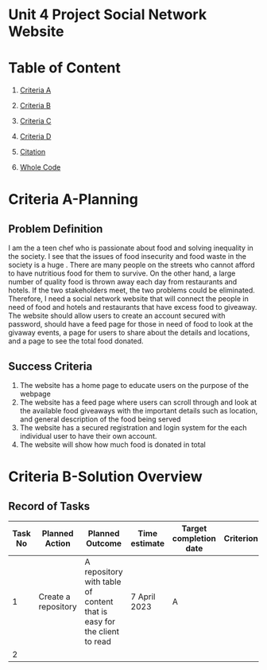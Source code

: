 # Unit 4 Project Social Network Website

# Table of Content
1. [Criteria A](#criteria-a-planning)

2. [Criteria B](#criteria-b-solution-overview)

3. [Criteria C](#criteria-c-development)

4. [Criteria D](#criteria-d-functionality)

5. [Citation](#citation)

6. [Whole Code](#whole-code)

# Criteria A-Planning

## Problem Definition
I am the a teen chef who is passionate about food and solving inequality in the society. I see that the issues of food insecurity and food waste in the society is a huge . There are many people on the streets who cannot afford to have nutritious food for them to survive. On the other hand, a large number of quality food is thrown away each day from restaurants and hotels. If the two stakeholders meet, the two problems could be eliminated. Therefore, I need a social network website that will connect the people in need of food and hotels and restaurants that have excess food to giveaway. The website should allow users to create an account secured with password, should have a feed page for those in need of food to look at the givaway events, a page for users to share about the details and locations, and a page to see the total food donated. 

## Success Criteria
1. The website has a home page to educate users on the purpose of the webpage
2. The website has a feed page where users can scroll through and look at the available food giveaways with the important details such as location, and general description of the food being served
3. The website has a secured registration and login system for the each individual user to have their own account. 
4. The website will show how much food is donated in total

# Criteria B-Solution Overview
## Record of Tasks
| Task No | Planned Action| Planned Outcome| Time estimate | Target completion date | Criterion |
|-|--------|--------|---|---|---|
|1|Create a repository| A repository with table of content that is easy for the client to read|7 April 2023|A|
|2|

